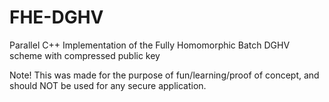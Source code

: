 # FHE-DGHV
Parallel C++ Implementation of the Fully Homomorphic Batch DGHV scheme with compressed public key

Note! This was made for the purpose of fun/learning/proof of concept, and should NOT be used for any secure application.
